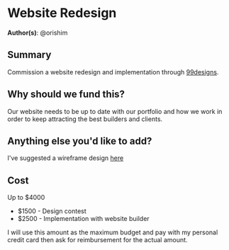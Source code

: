 # Website Redesign

**Author(s)**: @orishim

## Summary

Commission a website redesign and implementation through [99designs](https://99designs.com).

## Why should we fund this?

Our website needs to be up to date with our portfolio and how we work in order to keep attracting the best builders and clients.

## Anything else you'd like to add?

I've suggested a wireframe design [here](https://docs.google.com/presentation/d/1P7jeGETFRJBKlyXUjk9j9-QUUa8BctjFVSwMaIyev6M)

## Cost

Up to $4000
- $1500 - Design contest
- $2500 - Implementation with website builder

I will use this amount as the maximum budget and pay with my personal credit card then ask for reimbursement for the actual amount.
